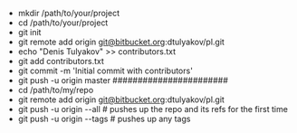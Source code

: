 * mkdir /path/to/your/project
* cd /path/to/your/project
* git init
* git remote add origin git@bitbucket.org:dtulyakov/pl.git
* echo "Denis Tulyakov" >> contributors.txt
* git add contributors.txt
* git commit -m 'Initial commit with contributors'
* git push -u origin master
#######################
* cd /path/to/my/repo
* git remote add origin git@bitbucket.org:dtulyakov/pl.git
* git push -u origin --all # pushes up the repo and its refs for the first time
* git push -u origin --tags # pushes up any tags